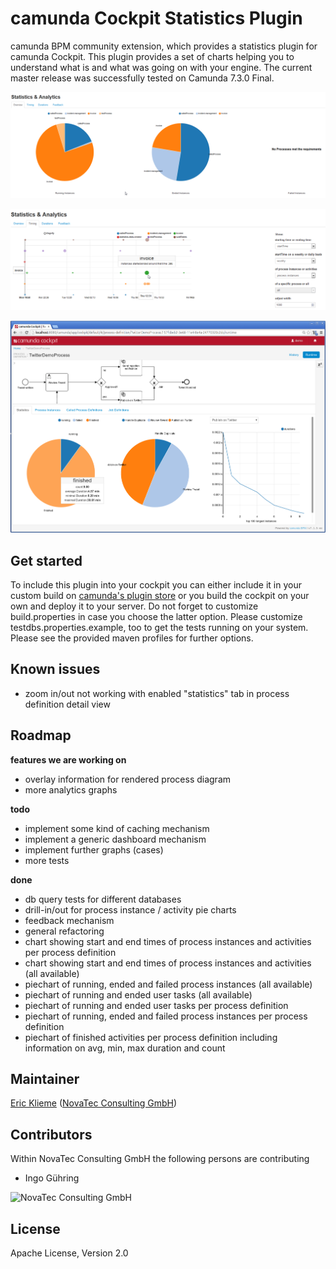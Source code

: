 camunda Cockpit Statistics Plugin
=================================

camunda BPM community extension, which provides a statistics plugin for camunda Cockpit.
This plugin provides a set of charts helping you to understand what is and what was going on with your engine.
The current master release was successfully tested on Camunda 7.3.0 Final.


![Screenshot: Process Instances](screenshot-process-instances.png)

![Screenshot: Timing](screenshot-timing.png)

![Screenshot: Process Definition](screenshot-process-definition.png)

## Get started

To include this plugin into your cockpit you can either include it in your custom build on [camunda's plugin store](http://camunda.org/plugins/) or you build the cockpit on your own and deploy it to your server.
Do not forget to customize build.properties in case you choose the latter option. Please customize testdbs.properties.example, too to get the tests running on your system. Please see the provided maven profiles for further options.

## Known issues

- zoom in/out not working with enabled "statistics" tab in process definition detail view
## Roadmap

**features we are working on**

- overlay information for rendered process diagram
- more analytics graphs

**todo**

- implement some kind of caching mechanism
- implement a generic dashboard mechanism
- implement further graphs (cases)
- more tests

**done**

- db query tests for different databases
- drill-in/out for process instance / activity pie charts
- feedback mechanism
- general refactoring
- chart showing start and end times of process instances and activities per process definition
- chart showing start and end times of process instances and activities (all available)
- piechart of running, ended and failed process instances (all available)
- piechart of running and ended user tasks (all available)
- piechart of running and ended user tasks per process definition
- piechart of running, ended and failed process instances per process definition
- piechart of finished activities per process definition including information on avg, min, max duration and count


## Maintainer

[Eric Klieme](https://github.com/eklieme) ([NovaTec Consulting GmbH](http://www.novatec-gmbh.de/))

## Contributors

Within NovaTec Consulting GmbH the following persons are contributing

- Ingo G&uuml;hring


![NovaTec Consulting GmbH](http://www.novatec-gmbh.de/fileadmin/styles/novatec_v5.5/images/header-logo.jpg)

## License

Apache License, Version 2.0
